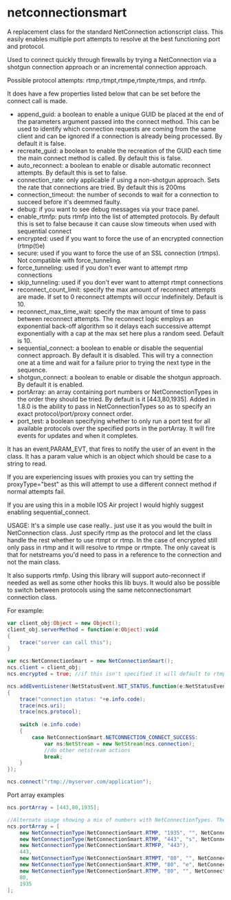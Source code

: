 netconnectionsmart
==================

A replacement class for the standard NetConnection actionscript class. This easily enables multiple port attempts to resolve at the best functioning port and protocol. 

Used to connect quickly through firewalls by trying a NetConnection via a shotgun connection approach or an incremental connection approach.

Possible protocol attempts: rtmp,rtmpt,rtmpe,rtmpte,rtmps, and rtmfp.

It does have a few properties listed below that can be set before the connect call is made.

* append_guid: a boolean to enable a unique GUID be placed at the end of the parameters argument passed into the connect method. 
This can be used to identify which connection requests are coming from the same client and can be ignored if a connection is already being processed. By default it is false.
* recreate_guid: a boolean to enable the recreation of the GUID each time the main connect method is called. By default this is false.
* auto_reconnect: a boolean to enable or disable automatic reconnect attempts. By default this is set to false. 
* connection_rate: only applicable if using a non-shotgun approach. Sets the rate that connections are tried. By default this is 200ms 
* connection_timeout: the number of seconds to wait for a connection to succeed before it's deemmed faulty.
* debug: if you want to see debug messages via your trace panel.
* enable_rtmfp: puts rtmfp into the list of attempted protocols. By default this is set to false because it can cause slow timeouts when used with sequential connect
* encrypted: used if you want to force the use of an encrypted connection (rtmp(t)e)
* secure: used if you want to force the use of an SSL connection (rtmps). Not compatible with force_tunneling.
* force_tunneling: used if you don't ever want to attempt rtmp connections 
* skip_tunneling: used if you don't ever want to attempt rtmpt connections
* reconnect_count_limit: specify the max amount of reconnect attempts are made. If set to 0 reconnect attempts will occur indefinitely. Default is 10.
* reconnect_max_time_wait: specify the max amount of time to pass between reconnect attempts. The reconnect logic employs an exponential back-off algorithm so it delays each successive attempt exponentially with a cap at the max set here plus a random seed. Default is 10.
* sequential_connect: a boolean to enable or disable the sequential connect approach. By default it is disabled. This will try a connection one at a time and wait for a failure prior to trying the next type in the sequence. 
* shotgun_connect: a boolean to enable or disable the shotgun approach. By default it is enabled. 
* portArray: an array containing port numbers or NetConnectionTypes in the order they should be tried. By default is it [443,80,1935]. Added in 1.8.0 is the ability to pass in NetConnectionTypes so as to specify an exact protocol/port/proxy connect order.
* port_test: a boolean specifying whether to only run a port test for all available protocols over the specified ports in the portArray. It will fire events for updates and when it completes.

It has an event,PARAM_EVT, that fires to notify the user of an event in the class. It has a param value which is an object which should be case to a string to read.

If you are experiencing issues with proxies you can try setting the proxyType="best" as this will attempt to use a different connect method if normal attempts fail.

If you are using this in a mobile IOS Air project I would highly suggest enabling sequential_connect.

USAGE:
It's a simple use case really.. just use it as you would the built in NetConnection class. Just specify rtmp as the protocol and let
the class handle the rest whether to use rtmpt or rtmp. In the case of encrypted still only pass in rtmp and it will resolve to rtmpe or rtmpte.
The only caveat is that for netstreams you'd need to pass in a reference to the connection and not the main class.

It also supports rtmfp. Using this library will support auto-reconnect if needed as well as
some other hooks this lib buys. It would also be possible to switch between protocols using the same netconnectionsmart connection class.

For example:

```ActionScript
var client_obj:Object = new Object();
client_obj.serverMethod = function(e:Object):void
{
    trace("server can call this");
}

var ncs:NetConnectionSmart = new NetConnectionSmart();
ncs.client = client_obj;
ncs.encrypted = true; //if this isn't specified it will default to rtmp/rtmpt.. if true it will try rtmpe/rtmpte

ncs.addEventListener(NetStatusEvent.NET_STATUS,function(e:NetStatusEvent):void
{
    trace("connection status: "+e.info.code);
    trace(ncs.uri);
    trace(ncs.protocol);
    
    switch (e.info.code)
    {
        case NetConnectionSmart.NETCONNECTION_CONNECT_SUCCESS:
            var ns:NetStream = new NetStream(ncs.connection);
            //do other netstream actions
            break;
    }
});

ncs.connect("rtmp://myserver.com/application");

```

 Port array examples

 ```ActionScript
 ncs.portArray = [443,80,1935];

 //Alternate usage showing a mix of numbers with NetConnectionTypes. The order will be honored in the connection attempts
 ncs.portArray = [
     new NetConnectionType(NetConnectionSmart.RTMP, "1935", "", NetConnectionSmart.PROXYTYPE_NONE),
     new NetConnectionType(NetConnectionSmart.RTMP, "443", "s", NetConnectionSmart.PROXYTYPE_BEST),
     new NetConnectionType(NetConnectionSmart.RTMFP, "443"),
     443,
     new NetConnectionType(NetConnectionSmart.RTMPT, "80", "", NetConnectionSmart.PROXYTYPE_HTTP),
     new NetConnectionType(NetConnectionSmart.RTMP, "80", "e", NetConnectionSmart.PROXYTYPE_CONNECT),
     new NetConnectionType(NetConnectionSmart.RTMP, "80", "", NetConnectionSmart.PROXYTYPE_CONNECTONLY),
     80,
     1935
 ];
 ```
